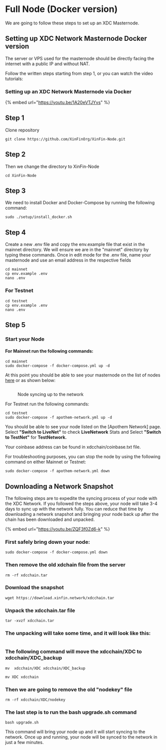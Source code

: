 # Full Node (Docker version)

We are going to follow these steps to set up an XDC Masternode.&#x20;

## Setting up XDC Network Masternode Docker version

The server or VPS used for the masternode should be directly facing the internet with a public IP and without NAT.&#x20;

Follow the written steps starting from step 1, or you can watch the video tutorials:

### Setting up an XDC Network Masternode via Docker

{% embed url="https://youtu.be/1A20eVTJYvs" %}

## Step 1

Clone repository

```
git clone https://github.com/XinFinOrg/XinFin-Node.git
```

## Step 2&#x20;

Then we change the directory to XinFin-Node

```
cd XinFin-Node
```



## Step 3&#x20;

We need to install Docker and Docker-Compose by running the following command:

```
sudo ./setup/install_docker.sh
```

## Step 4

Create a new .env file and copy the env.example file that exist in the mainnet directory. We will ensure we are in the "mainnet" directory by typing these commands. Once in edit mode for the .env file, name your masternode and use an email address in the respective fields

```
cd mainnet
cp env.example .env
nano .env                                                            
```

### For Testnet

```
cd testnet
cp env.example .env
nano .env 
```

## Step 5

### Start your Node

#### For Mainnet run the following commands:

```
cd mainnet
sudo docker-compose -f docker-compose.yml up -d
```

At this point you should be able to see your masternode on the list of nodes [here](https://xinfin.network/#stats) or as shown below:

<figure><img src="../../.gitbook/assets/image (20).png" alt=""><figcaption><p>Node syncing up to the network</p></figcaption></figure>

For Testnet run the following commands:&#x20;

```
cd testnet
sudo docker-compose -f apothem-network.yml up -d
```

You should be able to see your node listed on the \[Apothem Network] page. Select **"Switch to LiveNet"** to check **LiveNetwork** Stats and Select **"Switch to TestNet"** for **TestNetwork.**

Your coinbase address can be found in xdcchain/coinbase.txt file.

For troubleshooting purposes, you can stop the node by using the following command on either Mainnet or Testnet:

```
sudo docker-compose -f apothem-network.yml down
```

## Downloading a Network Snapshot&#x20;

The following steps are to expedite the syncing process of your node with the XDC Network.  If you followed the steps above, your node will take 3-4 days to sync up with the network fully.  You can reduce that time by downloading a network snapshot and bringing your node back up after the chain has been downloaded and unpacked.&#x20;

{% embed url="https://youtu.be/ZQF3f0Zd6-k" %}

### First safely bring down your node:&#x20;

```
sudo docker-compose -f docker-compose.yml down
```

### Then remove the old xdchain file from the server

```
rm -rf xdcchain.tar
```

### Download the snapshot&#x20;

```
wget https://download.xinfin.network/xdcchain.tar
```

### Unpack the xdcchain.tar  file

```
tar -xvzf xdcchain.tar
```

### The unpacking will take some time, and it will look like this:&#x20;

<figure><img src="../../.gitbook/assets/image (19).png" alt=""><figcaption></figcaption></figure>

### The following command will move the xdcchain/XDC to xdcchain/XDC\_backup

```
mv  xdcchain/XDC xdcchain/XDC_backup
```

```
mv XDC xdcchain
```

### Then we are going to remove the old "nodekey" file

```
rm -rf xdcchain/XDC/nodekey
```

### The last step is to run the bash upgrade.sh command

```
bash upgrade.sh
```

This command will bring your node up and it will start syncing to the network. Once up and running, your node will be synced to the network in just a few minutes.&#x20;

<figure><img src="../../.gitbook/assets/image (9).png" alt=""><figcaption></figcaption></figure>

###
